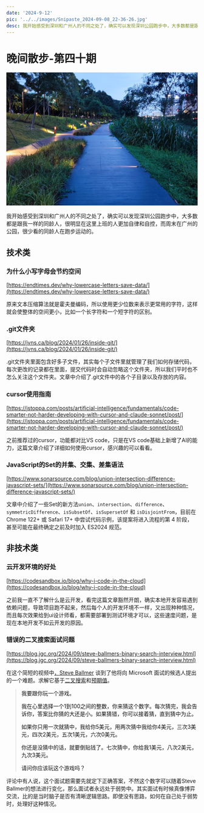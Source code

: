 ```yaml
---
date: '2024-9-12'
pic: '../../images/Snipaste_2024-09-08_22-36-26.jpg'
desc: 我开始感受到深圳和广州人的不同之处了，确实可以发现深圳公园跑步中，大多数都是跟我一样的同龄人，很明显在这里上班的人更加自律和自控，而周末在广州的公园，很少看的同龄人在跑步运动的。
---
```

# 晚间散步-第四十期
![Snipaste_2024-09-08_22-36-26.jpg](../../images/Snipaste_2024-09-08_22-36-26.jpg)


我开始感受到深圳和广州人的不同之处了，确实可以发现深圳公园跑步中，大多数都是跟我一样的同龄人，很明显在这里上班的人更加自律和自控，而周末在广州的公园，很少看的同龄人在跑步运动的。

## 技术类
### 为什么小写字母会节约空间


[https://endtimes.dev/why-lowercase-letters-save-data/](https://endtimes.dev/why-lowercase-letters-save-data/)



原来文本压缩算法就是霍夫曼编码，所以使用更少位数来表示更常用的字符，这样就会使整体的空间更小，比如一个长字符和一个短字符的区别。



### .git文件夹


[https://jvns.ca/blog/2024/01/26/inside-git/](https://jvns.ca/blog/2024/01/26/inside-git/)



.git文件夹里面包含好多子文件，其实每个子文件里就管理了我们如何存储代码，每次更改的记录都在里面，提交代码时会自动忽略这个文件夹，所以我们平时也不怎么关注这个文件夹。文章中介绍了.git文件中的各个子目录以及存放的内容。





### cursor使用指南
[https://jstoppa.com/posts/artificial-intelligence/fundamentals/code-smarter-not-harder-developing-with-cursor-and-claude-sonnet/post/](https://jstoppa.com/posts/artificial-intelligence/fundamentals/code-smarter-not-harder-developing-with-cursor-and-claude-sonnet/post/)



之前推荐过的cursor，功能都对比VS code，只是在VS code基础上新增了AI的能力，这篇文章介绍了详细如何使用cursor，感兴趣的可以看看。



### JavaScript的Set的并集、交集、差集语法
[https://www.sonarsource.com/blog/union-intersection-difference-javascript-sets/](https://www.sonarsource.com/blog/union-intersection-difference-javascript-sets/)



文章中介绍了一些Set的新方法`union`、`intersection`、`difference`、`symmetricDifference`、`isSubsetOf`、`isSupersetOf` 和 `isDisjointFrom`，目前在 Chrome 122+ 或 Safari 17+ 中尝试代码示例，该提案将进入流程的第 4 阶段，甚至可能在最终确定之前及时加入 ES2024 规范。

## 非技术类


### 云开发环境的好处
[https://codesandbox.io/blog/why-i-code-in-the-cloud](https://codesandbox.io/blog/why-i-code-in-the-cloud)



之前我一直不了解什么是云开发，看完这篇文章豁然开朗，确实本地开发容易遇到依赖问题，导致项目跑不起来，然后每个人的开发环境不一样，又出现种种情况，而且每次效果给到ui设计师看，都需要部署到测试环境才可以，这些速度问题，是现在本地开发不如云开发的原因。





### 错误的二叉搜索面试问题
[https://blog.jgc.org/2024/09/steve-ballmers-binary-search-interview.html](https://blog.jgc.org/2024/09/steve-ballmers-binary-search-interview.html)



在这个简短的视频中[，Steve Ballmer](https://en.wikipedia.org/wiki/Steve_Ballmer) 谈到了他将向 Microsoft 面试的候选人提出的一个难题。求解它基于[二叉搜索](https://en.wikipedia.org/wiki/Binary_search)和[预期值](https://en.wikipedia.org/wiki/Expected_value)。



> <font style="color:rgb(17, 17, 17);">我要跟你玩一个游戏。</font>
>
> <font style="color:rgb(17, 17, 17);">我在心里选择一个1到100之间的整数，你来猜这个数字。每次猜完，我会告诉你，答案比你猜的大还是小。如果猜错，你可以接着猜，直到猜中为止。</font>
>
> <font style="color:rgb(17, 17, 17);">如果你只用一次就猜中，我给你5美元，用两次猜中我给你4美元，三次3美元，四次2美元，五次1美元，六次0美元。</font>
>
> <font style="color:rgb(17, 17, 17);">你还是没猜中的话，就要倒贴钱了。七次猜中，你给我1美元，八次2美元，九次3美元。</font>
>
> <font style="color:rgb(17, 17, 17);">请问你应该玩这个游戏吗？</font>
>



评论中有人说，这个面试题需要先就定下正确答案，不然这个数字可以随着Steve Ballmer的想法进行变化，那么面试者永远处于弱势中。其实面试有时候真像博弈交流，比的是当时脑子是否有清晰逻辑思路。即使没有思路，如何在自己处于弱势时，处理好这种情况。











